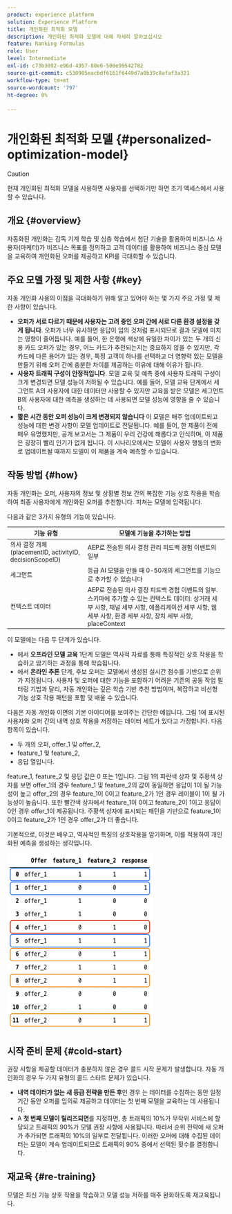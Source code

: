 ```yaml
---
product: experience platform
solution: Experience Platform
title: 개인화된 최적화 모델
description: 개인화된 최적화 모델에 대해 자세히 알아보십시오
feature: Ranking Formulas
role: User
level: Intermediate
exl-id: c73b3092-e96d-4957-88e6-500e99542782
source-git-commit: c530905eacbdf6161f6449d7a0b39c8afaf3a321
workflow-type: tm+mt
source-wordcount: '797'
ht-degree: 0%

---
```


# 개인화된 최적화 모델 {#personalized-optimization-model}

>[!CAUTION]
>
>현재 개인화된 최적화 모델을 사용하면 사용자를 선택하기만 하면 조기 액세스에서 사용할 수 있습니다.

## 개요 {#overview}

자동화된 개인화는 감독 기계 학습 및 심층 학습에서 첨단 기술을 활용하여 비즈니스 사용자(마케터)가 비즈니스 목표를 정의하고 고객 데이터를 활용하여 비즈니스 중심 모델을 교육하여 개인화된 오퍼를 제공하고 KPI를 극대화할 수 있습니다.

## 주요 모델 가정 및 제한 사항 {#key}

자동 개인화 사용의 이점을 극대화하기 위해 알고 있어야 하는 몇 가지 주요 가정 및 제한 사항이 있습니다.

* **오퍼가 서로 다르기 때문에 사용자는 고려 중인 오퍼 간에 서로 다른 환경 설정을 갖게 됩니다**. 오퍼가 너무 유사하면 응답이 임의 것처럼 표시되므로 결과 모델에 미치는 영향이 줄어듭니다.
예를 들어, 한 은행에 색상에 유일한 차이가 있는 두 개의 신용 카드 오퍼가 있는 경우, 어느 카드가 추천되는지는 중요하지 않을 수 있지만, 각 카드에 다른 용어가 있는 경우, 특정 고객이 하나를 선택하고 더 영향력 있는 모델을 만들기 위해 오퍼 간에 충분한 차이를 제공하는 이유에 대해 이유가 됩니다.
* **사용자 트래픽 구성이 안정적입니다**. 모델 교육 및 예측 중에 사용자 트래픽 구성이 크게 변경되면 모델 성능이 저하될 수 있습니다. 예를 들어, 모델 교육 단계에서 세그먼트 A의 사용자에 대한 데이터만 사용할 수 있지만 교육을 받은 모델은 세그먼트 B의 사용자에 대한 예측을 생성하는 데 사용되면 모델 성능에 영향을 줄 수 있습니다.
* **짧은 시간 동안 오퍼 성능이 크게 변경되지 않습니다** 이 모델은 매주 업데이트되고 성능에 대한 변경 사항이 모델 업데이트로 전달됩니다. 예를 들어, 한 제품이 전에 매우 유명했지만, 공개 보고서는 그 제품이 우리 건강에 해롭다고 인식하며, 이 제품은 굉장히 빨리 인기가 없게 됩니다. 이 시나리오에서는 모델이 사용자 행동의 변화로 업데이트될 때까지 모델이 이 제품을 계속 예측할 수 있습니다.

## 작동 방법 {#how}

자동 개인화는 오퍼, 사용자의 정보 및 상황별 정보 간의 복잡한 기능 상호 작용을 학습하여 최종 사용자에게 개인화된 오퍼를 추천합니다. 피쳐는 모델에 입력됩니다.

다음과 같은 3가지 유형의 기능이 있습니다.

| 기능 유형 | 모델에 기능을 추가하는 방법 |
|--------------|----------------------------|
| 의사 결정 개체(placementID, activityID, decisionScopeID) | AEP로 전송된 의사 결정 관리 피드백 경험 이벤트의 일부 |
| 세그먼트 | 등급 AI 모델을 만들 때 0-50개의 세그먼트를 기능으로 추가할 수 있습니다 |
| 컨텍스트 데이터 | AEP로 전송된 의사 결정 피드백 경험 이벤트의 일부. 스키마에 추가할 수 있는 컨텍스트 데이터: 상거래 세부 사항, 채널 세부 사항, 애플리케이션 세부 사항, 웹 세부 사항, 환경 세부 사항, 장치 세부 사항, placeContext |

이 모델에는 다음 두 단계가 있습니다.

* 에서 **오프라인 모델 교육** 1단계 모델은 역사적 자료를 통해 특징적인 상호 작용을 학습하고 암기하는 과정을 통해 학습됩니다.
* 에서 **온라인 추론** 단계, 후보 오퍼는 모델에서 생성된 실시간 점수를 기반으로 순위가 지정됩니다. 사용자 및 오퍼에 대한 기능을 포함하기 어려운 기존의 공동 작업 필터링 기법과 달리, 자동 개인화는 깊은 학습 기반 추천 방법이며, 복잡하고 비선형 기능 상호 작용 패턴을 포함 및 배울 수 있습니다.

다음은 자동 개인화 이면의 기본 아이디어를 보여주는 간단한 예입니다. 그림 1에 표시된 사용자와 오퍼 간의 내역 상호 작용을 저장하는 데이터 세트가 있다고 가정합니다. 다음 항목이 있습니다.
* 두 개의 오퍼, offer_1 및 offer_2,
* feature_1 및 feature_2,
* 응답 열입니다.

feature_1, feature_2 및 응답 값은 0 또는 1입니다. 그림 1의 파란색 상자 및 주황색 상자를 보면 offer_1의 경우 feature_1 및 feature_2의 값이 동일하면 응답이 1이 될 가능성이 높고 offer_2의 경우 feature_1이 0이고 feature_2가 1인 경우 레이블이 1이 될 가능성이 높습니다. 또한 빨간색 상자에서 feature_1이 0이고 feature_2이 1이고 응답이 0인 경우 offer_1이 제공됩니다. 주황색 상자에 표시되는 패턴을 기반으로 feature_1이 0이고 feature_2가 1인 경우 offer_2가 더 좋습니다.

기본적으로, 이것은 배우고, 역사적인 특징의 상호작용을 암기하며, 이를 적용하여 개인화된 예측을 생성하는 생각입니다.

![](../assets/perso-ranking-schema.png)

## 시작 준비 문제 {#cold-start}

권장 사항을 제공할 데이터가 충분하지 않은 경우 콜드 시작 문제가 발생합니다. 자동 개인화의 경우 두 가지 유형의 콜드 스타트 문제가 있습니다.

* **내역 데이터가 없는 새 등급 전략을 만든 후**&#x200B;인 경우 는 데이터를 수집하는 동안 일정 기간 동안 오퍼를 임의로 제공하고 데이터는 첫 번째 모델을 교육하는 데 사용됩니다.
* A **첫 번째 모델이 릴리즈되면**&#x200B;를 지정하면, 총 트래픽의 10%가 무작위 서비스에 할당되고 트래픽의 90%가 모델 권장 사항에 사용됩니다. 따라서 순위 전략에 새 오퍼가 추가되면 트래픽의 10%의 일부로 전달됩니다. 이러한 오퍼에 대해 수집된 데이터는 모델이 계속 업데이트되므로 트래픽의 90% 중에서 선택된 횟수를 결정합니다.

## 재교육 {#re-training}

모델은 최신 기능 상호 작용을 학습하고 모델 성능 저하를 매주 완화하도록 재교육됩니다.
